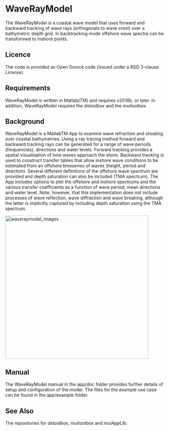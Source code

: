# WaveRayModel
The WaveRayModel is a coastal wave model that uses forward and backward tracking of wave rays (orthogonals to wave crest) over a bathymetric depth grid. In backtracking mode offshore wave spectra can be transformed to inshore points.

## Licence
The code is provided as Open Source code (issued under a BSD 3-clause License).

## Requirements
WaveRayModel is written in Matlab(TM) and requires v2016b, or later. In addition, WaveRayModel requires the _dstoolbox_ and the _muitoolbox_.

## Background
WaveRayModel is a MatlabTM App to examine wave refraction and shoaling over coastal bathymetries. Using a ray tracing method forward and backward tracking rays can be generated for a range of wave periods (frequencies), directions and water levels. Forward tracking provides a spatial visualisation of how waves approach the shore. Backward tracking is used to construct transfer tables that allow inshore wave conditions to be estimated from an offshore timeseries of waves (height, period and direction). Several different definitions of the offshore wave spectrum are provided and depth saturation can also be included (TMA spectrum). The App includes options to plot the offshore and inshore spectrums and the various transfer coefficients as a function of wave period, mean directions and water level. Note, however, that this implementation does not include processes of wave reflection, wave diffraction and wave breaking, although the latter is implicitly captured by including depth saturation using the TMA spectrum.

<img width="454" alt="waveraymodel_images" src="https://github.com/user-attachments/assets/13f41271-44d4-489e-b8ba-4ffbc6780bb9">

## Manual
The WaveRayModel manual in the app/doc folder provides further details of setup and configuration of the model. The files for the example use case can be found in the app/example folder. 

## See Also
The repositories for _dstoolbox_, _muitoolbox_ and _muiAppLIb_.
